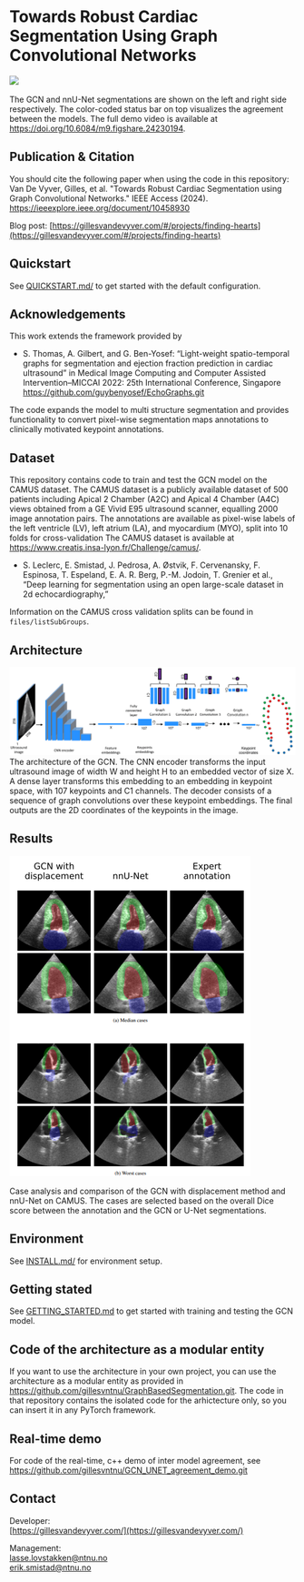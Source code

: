 

# Towards Robust Cardiac Segmentation Using Graph Convolutional Networks

![](./figures/real_time_demo.gif)

The GCN and nnU-Net segmentations are shown on the left
and right side respectively. The color-coded status bar on top
visualizes the agreement between the models. The full demo video
is available at https://doi.org/10.6084/m9.figshare.24230194.

## Publication & Citation
You should cite the following paper when using the code in this repository:
Van De Vyver, Gilles, et al. "Towards Robust Cardiac Segmentation using Graph Convolutional Networks." IEEE Access (2024). https://ieeexplore.ieee.org/document/10458930

Blog post: [https://gillesvandevyver.com/#/projects/finding-hearts](https://gillesvandevyver.com/#/projects/finding-hearts)


## Quickstart
See [QUICKSTART.md/](./QUICKSTART.md) to get started with the default configuration.


## Acknowledgements
This work extends the framework provided by 
- S. Thomas, A. Gilbert, and G. Ben-Yosef: “Light-weight spatio-temporal
graphs for segmentation and ejection fraction prediction in cardiac
ultrasound” in Medical Image Computing and Computer Assisted
Intervention–MICCAI 2022: 25th International Conference, Singapore
https://github.com/guybenyosef/EchoGraphs.git

The code expands the model to multi structure segmentation and provides
functionality to convert pixel-wise segmentation maps annotations to 
clinically motivated keypoint annotations.



## Dataset
This repository contains code to train and test the GCN model on the CAMUS dataset.
The CAMUS dataset is a publicly available
dataset of 500 patients including Apical 2 Chamber (A2C)
and Apical 4 Chamber (A4C) views obtained from a GE Vivid
E95 ultrasound scanner, equalling 2000 image annotation pairs. The annotations are available as pixel-wise labels of the
left ventricle (LV), left atrium (LA), and myocardium (MYO),
split into 10 folds for cross-validation
The CAMUS dataset is available at https://www.creatis.insa-lyon.fr/Challenge/camus/.

- S. Leclerc, E. Smistad, J. Pedrosa, A. Østvik, F. Cervenansky, F. Espinosa, T. Espeland, E. A. R. Berg, P.-M. Jodoin, T. Grenier et al.,
“Deep learning for segmentation using an open large-scale dataset in
2d echocardiography,”

Information on the CAMUS cross validation splits can be found in ``` files/listSubGroups ```.

## Architecture

![plot](./figures/architecture.png)
The architecture of the GCN. The CNN encoder transforms the input ultrasound image of width W and height
H to an embedded vector of size X. A dense layer transforms this embedding to an embedding in keypoint space, with 107
keypoints and C1 channels. The decoder consists of a sequence of graph convolutions over these keypoint embeddings. The
final outputs are the 2D coordinates of the keypoints in the image.

## Results

![plot](./figures/case_analysis.png)

Case analysis and comparison of the GCN with displacement method and nnU-Net on CAMUS. The cases are
selected based on the overall Dice score between the annotation and the GCN or U-Net segmentations.



## Environment
See [INSTALL.md/](./INSTALL.md) for environment setup.

## Getting stated
See [GETTING_STARTED.md](./GETTING_STARTED.md) to get started with training and testing the GCN model. 


## Code of the architecture as a modular entity
If you want to use the architecture in your own project, you can use the architecture as a modular entity as provided in 
https://github.com/gillesvntnu/GraphBasedSegmentation.git. The code in that repository contains the isolated code for 
the arhictecture only, so you can insert it in any PyTorch framework.

## Real-time demo
For code of the real-time, c++ demo of inter model agreement, see 
https://github.com/gillesvntnu/GCN_UNET_agreement_demo.git



## Contact

Developer: <br />
[https://gillesvandevyver.com/](https://gillesvandevyver.com/)

Management: <br />
lasse.lovstakken@ntnu.no <br />
erik.smistad@ntnu.no <br />



